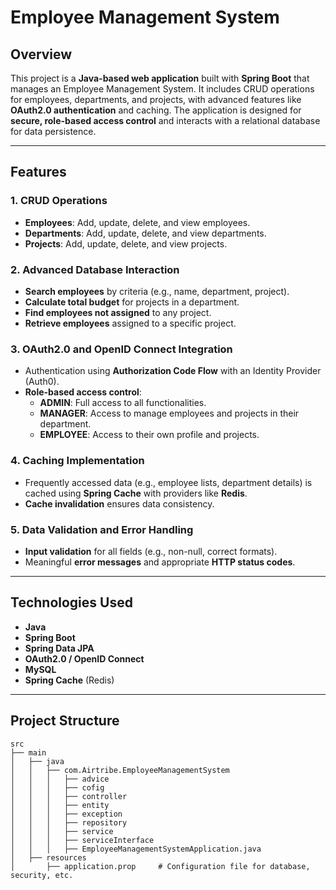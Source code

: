 # Employee Management System

## Overview
This project is a **Java-based web application** built with **Spring Boot** that manages an Employee Management System. It includes CRUD operations for employees, departments, and projects, with advanced features like **OAuth2.0 authentication** and caching. The application is designed for **secure, role-based access control** and interacts with a relational database for data persistence.

---

## Features

### 1. CRUD Operations
- **Employees**: Add, update, delete, and view employees.
- **Departments**: Add, update, delete, and view departments.
- **Projects**: Add, update, delete, and view projects.

### 2. Advanced Database Interaction
- **Search employees** by criteria (e.g., name, department, project).
- **Calculate total budget** for projects in a department.
- **Find employees not assigned** to any project.
- **Retrieve employees** assigned to a specific project.

### 3. OAuth2.0 and OpenID Connect Integration
- Authentication using **Authorization Code Flow** with an Identity Provider (Auth0).
- **Role-based access control**:
    - **ADMIN**: Full access to all functionalities.
    - **MANAGER**: Access to manage employees and projects in their department.
    - **EMPLOYEE**: Access to their own profile and projects.

### 4. Caching Implementation
- Frequently accessed data (e.g., employee lists, department details) is cached using **Spring Cache** with providers like **Redis**.
- **Cache invalidation** ensures data consistency.

### 5. Data Validation and Error Handling
- **Input validation** for all fields (e.g., non-null, correct formats).
- Meaningful **error messages** and appropriate **HTTP status codes**.


---

## Technologies Used
- **Java**
- **Spring Boot**
- **Spring Data JPA**
- **OAuth2.0 / OpenID Connect**
- **MySQL**
- **Spring Cache** (Redis)

---

## Project Structure
```plaintext
src  
├── main  
│   ├── java  
│   │   ├── com.Airtribe.EmployeeManagementSystem
│   │   │   ├── advice
│   │   │   ├── cofig
│   │   │   ├── controller        
│   │   │   ├── entity         
│   │   │   ├── exception      
│   │   │   ├── repository           
│   │   │   ├── service
│   │   │   ├── serviceInterface
│   │   │   ├── EmployeeManagementSystemApplication.java          
│   ├── resources  
│       ├── application.prop     # Configuration file for database, security, etc.  




